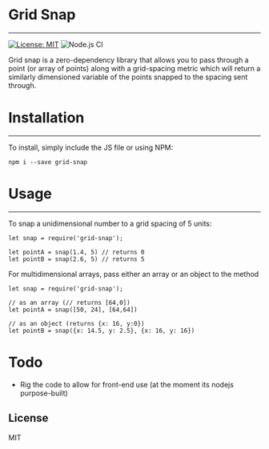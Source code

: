 # Grid Snap
----

[![License: MIT](https://img.shields.io/badge/License-MIT-yellow.svg)](https://opensource.org/licenses/MIT) ![Node.js CI](https://github.com/reload-kurt/grid-snap/workflows/Node.js%20CI/badge.svg?branch=master)

Grid snap is a zero-dependency library that allows you to pass through a point (or array of points) along with a grid-spacing metric which will return a similarly dimensioned variable of the points snapped to the spacing sent through.

# Installation
----
To install, simply include the JS file or using NPM:
```
npm i --save grid-snap
```

# Usage
----
To snap a unidimensional number to a grid spacing of 5 units:
```
let snap = require('grid-snap');

let pointA = snap(1.4, 5) // returns 0
let pointB = snap(2.6, 5) // returns 5
```
For multidimensional arrays, pass either an array or an object to the method
```
let snap = require('grid-snap');

// as an array (// returns [64,0])
let pointA = snap([50, 24], [64,64])

// as an object (returns {x: 16, y:0})
let pointB = snap({x: 14.5, y: 2.5}, {x: 16, y: 16})
```

# Todo

- Rig the code to allow for front-end use (at the moment its nodejs purpose-built)

License
----

MIT
